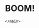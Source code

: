 <!Doctype html>
<html lang='en'>

<head>
	<meta charset="UTF-8">
	<meta name="viewport" content="width=device-width, initial-scale=1">
	<style>
		background-color: lightblue;
	</style>
	<title>My Portfolio</title>
</head>
<body>
	<main><h1>BOOM!</h1>
		
	</main>
	
	

</body>
</html>
